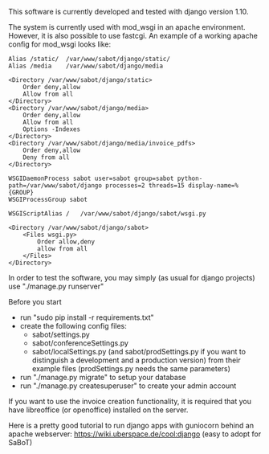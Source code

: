 This software is currently developed and tested with django version 1.10.

The system is currently used with mod_wsgi in an apache environment. However, it is also
possible to use fastcgi. An example of a working apache config for mod_wsgi looks like:

	Alias /static/ 	/var/www/sabot/django/static/
	Alias /media	/var/www/sabot/django/media

	<Directory /var/www/sabot/django/static>
		Order deny,allow
		Allow from all
	</Directory>
	<Directory /var/www/sabot/django/media>
		Order deny,allow
		Allow from all
		Options -Indexes
	</Directory>
	<Directory /var/www/sabot/django/media/invoice_pdfs>
		Order deny,allow
		Deny from all
	</Directory>

	WSGIDaemonProcess sabot user=sabot group=sabot python-path=/var/www/sabot/django processes=2 threads=15 display-name=%{GROUP}
	WSGIProcessGroup sabot

	WSGIScriptAlias /	/var/www/sabot/django/sabot/wsgi.py

	<Directory /var/www/sabot/django/sabot>
		<Files wsgi.py>
			Order allow,deny
			allow from all
		</Files>
	</Directory>

In order to test the software, you may simply (as usual for django projects)
use "./manage.py runserver"

Before you start
- run "sudo pip install -r requirements.txt"
- create the following config files: 
	- sabot/settings.py
	- sabot/conferenceSettings.py
	- sabot/localSettings.py (and sabot/prodSettings.py if you want to distinguish a development and a production version) from their example files (prodSettings.py needs the same parameters)
- run "./manage.py migrate" to setup your database
- run "./manage.py createsuperuser" to create your admin account

If you want to use the invoice creation functionality, it is required that
you have libreoffice (or openoffice) installed on the server.

Here is a pretty good tutorial to run django apps with guniocorn behind an apache webserver: https://wiki.uberspace.de/cool:django (easy to adopt for SaBoT)
